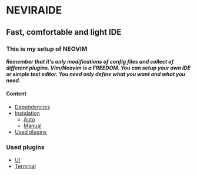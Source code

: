 # NEVIRAIDE

## Fast, comfortable and light IDE

### This is my setup of NEOVIM

**_Remember that it's only modifications of config files and collect of different plugins.
Vim/Neovim is a FREEDOM.
You can setup your own IDE or simple text editor.
You need only define what you want and what you need._**

#### Content

- [Dependencies]()
- [Instalation]()
  - [Auto]()
  - [Manual]()
- [Used plugins]()

### Used plugins

- [UI](https://github.com/RAprogramm/neviraide-ui.nvim)
- [Terminal](https://github.com/nvchad/nvterm)

